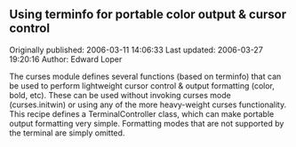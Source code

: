## Using terminfo for portable color output & cursor control 
Originally published: 2006-03-11 14:06:33 
Last updated: 2006-03-27 19:20:16 
Author: Edward Loper 
 
The curses module defines several functions (based on terminfo) that can be used to perform lightweight cursor control & output formatting (color, bold, etc).  These can be used without invoking curses mode (curses.initwin) or using any of the more heavy-weight curses functionality.  This recipe defines a TerminalController class, which can make portable output formatting very simple.  Formatting modes that are not supported by the terminal are simply omitted.